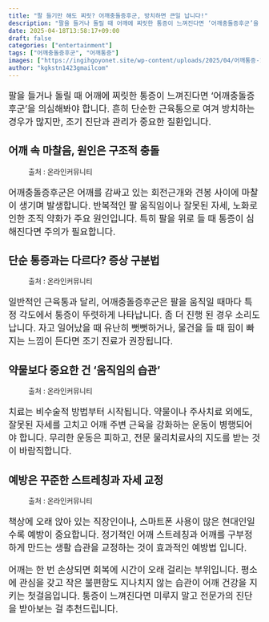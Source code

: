```yaml
---
title: "팔 들기만 해도 찌릿? 어깨충돌증후군, 방치하면 큰일 납니다!"
description: "팔을 들거나 돌릴 때 어깨에 찌릿한 통증이 느껴진다면 ‘어깨충돌증후군’을 의심해봐야 합니다. 흔히 단순한 근육통으로 여겨 방치하는 경우가 많지만, 조기 진단과 관리가 중요한 질환입니다."
date: 2025-04-18T13:58:17+09:00
draft: false
categories: ["entertainment"]
tags: ["어깨충돌증후군", "어깨통증"]
images: ["https://ingihgoyonet.site/wp-content/uploads/2025/04/어깨통증-1024x683.png", "https://ingihgoyonet.site/wp-content/uploads/2025/04/어깨충돌증후군.png", "https://ingihgoyonet.site/wp-content/uploads/2025/04/어깨건강-1024x683.jpg", "https://ingihgoyonet.site/wp-content/uploads/2025/04/어깨자세교정-1024x683.jpg"]
author: "kgkstn1423gmailcom"
---
```


<p style="font-size:18px">팔을 들거나 돌릴 때 어깨에 찌릿한 통증이 느껴진다면 ‘어깨충돌증후군’을 의심해봐야 합니다. 흔히 단순한 근육통으로 여겨 방치하는 경우가 많지만, 조기 진단과 관리가 중요한 질환입니다.</p> <h2 >어깨 속 마찰음, 원인은 구조적 충돌</h2> <figure ><img src="https://ingihgoyonet.site/wp-content/uploads/2025/04/어깨통증-1024x683.png" alt="" style="aspect-ratio:16/9;object-fit:cover"/><figcaption >출처 : 온라인커뮤니티</figcaption></figure> <p style="font-size:18px">어깨충돌증후군은 어깨를 감싸고 있는 회전근개와 견봉 사이에 마찰이 생기며 발생합니다. 반복적인 팔 움직임이나 잘못된 자세, 노화로 인한 조직 약화가 주요 원인입니다. 특히 팔을 위로 들 때 통증이 심해진다면 주의가 필요합니다.</p> <h2 >단순 통증과는 다르다? 증상 구분법</h2> <figure ><img src="https://ingihgoyonet.site/wp-content/uploads/2025/04/어깨충돌증후군.png" alt="" style="aspect-ratio:16/9;object-fit:cover"/><figcaption >출처 : 온라인커뮤니티</figcaption></figure> <p style="font-size:18px">일반적인 근육통과 달리, 어깨충돌증후군은 팔을 움직일 때마다 특정 각도에서 통증이 뚜렷하게 나타납니다. 좀 더 진행 된 경우 소리도 납니다. 자고 일어났을 때 유난히 뻣뻣하거나, 물건을 들 때 힘이 빠지는 느낌이 든다면 조기 진료가 권장됩니다.</p> <h2 >약물보다 중요한 건 ‘움직임의 습관’</h2> <figure ><img src="https://ingihgoyonet.site/wp-content/uploads/2025/04/어깨건강-1024x683.jpg" alt="" style="aspect-ratio:16/9;object-fit:cover"/><figcaption >출처 : 온라인커뮤니티</figcaption></figure> <p style="font-size:18px">치료는 비수술적 방법부터 시작됩니다. 약물이나 주사치료 외에도, 잘못된 자세를 고치고 어깨 주변 근육을 강화하는 운동이 병행되어야 합니다. 무리한 운동은 피하고, 전문 물리치료사의 지도를 받는 것이 바람직합니다.</p> <h2 >예방은 꾸준한 스트레칭과 자세 교정</h2> <figure ><img src="https://ingihgoyonet.site/wp-content/uploads/2025/04/어깨자세교정-1024x683.jpg" alt="" style="aspect-ratio:16/9;object-fit:cover"/><figcaption >출처 : 온라인커뮤니티</figcaption></figure> <p style="font-size:18px">책상에 오래 앉아 있는 직장인이나, 스마트폰 사용이 많은 현대인일수록 예방이 중요합니다. 정기적인 어깨 스트레칭과 어깨를 구부정하게 만드는 생활 습관을 교정하는 것이 효과적인 예방법 입니다.</p> <p style="font-size:18px">어깨는 한 번 손상되면 회복에 시간이 오래 걸리는 부위입니다. 평소에 관심을 갖고 작은 불편함도 지나치지 않는 습관이 어깨 건강을 지키는 첫걸음입니다. 통증이 느껴진다면 미루지 말고 전문가의 진단을 받아보는 걸 추천드립니다.</p>